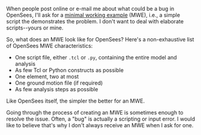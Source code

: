 When people post online or e-mail me about what could be a bug in OpenSees, I'll ask for a 
[minimal working example](https://en.wikipedia.org/wiki/Minimal_working_example) (MWE), 
i.e., a simple script the demonstrates the problem. I don't want to deal with elaborate scripts--yours or mine.

So, what does an MWE look like for OpenSees? Here's a non-exhaustive list of OpenSees MWE characteristics:

+ One script file, either `.tcl` or `.py`, containing the entire model and analysis
+ As few Tcl or Python constructs as possible
+ One element, two at most
+ One ground motion file (if required)
+ As few analysis steps as possible

Like OpenSees itself, the simpler the better for an MWE.

Going through the process of creating an MWE is sometimes enough to resolve the issue. Often, a "bug" is actually a scripting or input error. 
I would like to believe that's why I don't always receive an MWE when I ask for one.
